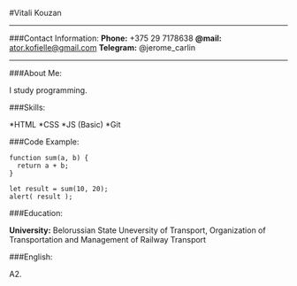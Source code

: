 #Vitali Kouzan
***************
###Contact Information:
**Phone:** +375 29 7178638
**@mail:** ator.kofielle@gmail.com
**Telegram:** @jerome_carlin
************************************
###About Me:

I study programming. 

###Skills:

*HTML
*CSS
*JS (Basic)
*Git

###Code Example:

```
function sum(a, b) {
  return a + b;
}

let result = sum(10, 20);
alert( result );
```
###Education:

**University:** Belorussian State Uneversity of Transport, Organization of Transportation and Management of Railway Transport

###English:

A2.
